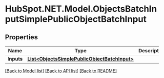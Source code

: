 # HubSpot.NET.Model.ObjectsBatchInputSimplePublicObjectBatchInput

## Properties

Name | Type | Description | Notes
------------ | ------------- | ------------- | -------------
**Inputs** | [**List&lt;ObjectsSimplePublicObjectBatchInput&gt;**](ObjectsSimplePublicObjectBatchInput.md) |  | 

[[Back to Model list]](../README.md#documentation-for-models) [[Back to API list]](../README.md#documentation-for-api-endpoints) [[Back to README]](../README.md)

